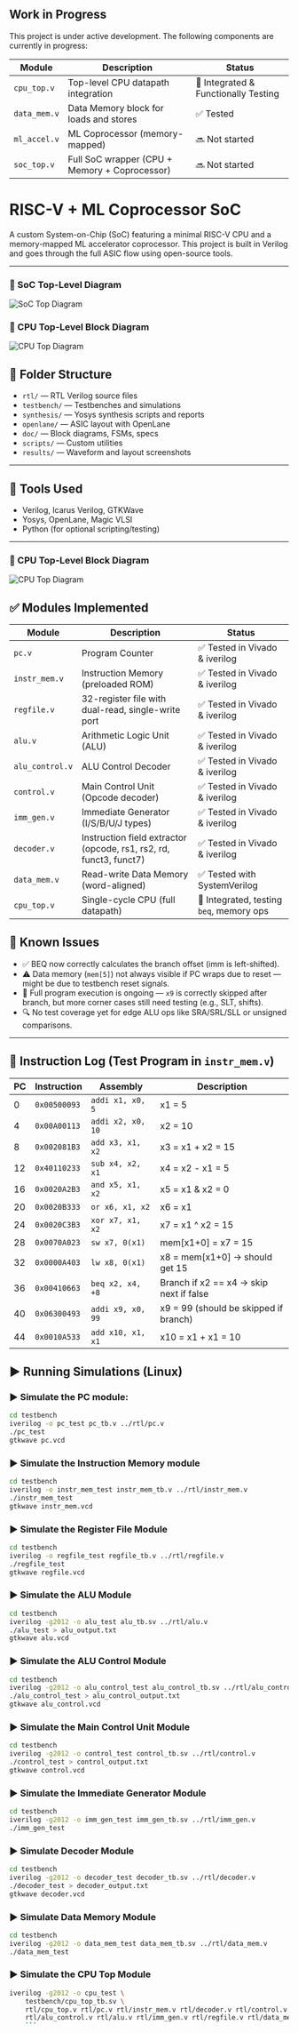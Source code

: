 ## Work in Progress
This project is under active development. The following components are currently in progress:

| Module       | Description                                   | Status         |
| ------------ | --------------------------------------------- | -------------- |
| `cpu_top.v`    | Top-level CPU datapath integration            | 🧪 Integrated & Functionally Testing     |
| `data_mem.v`  | Data Memory block for loads and stores        | ✅ Tested       |
| `ml_accel.v` | ML Coprocessor (memory-mapped)                | 🔜 Not started |
| `soc_top.v`  | Full SoC wrapper (CPU + Memory + Coprocessor) | 🔜 Not started |


# RISC-V + ML Coprocessor SoC

A custom System-on-Chip (SoC) featuring a minimal RISC-V CPU and a memory-mapped ML accelerator coprocessor. This project is built in Verilog and goes through the full ASIC flow using open-source tools.

---

### 🧩 SoC Top-Level Diagram

![SoC Top Diagram](doc/soc_top_block_diagram.png)

### 🧭 CPU Top-Level Block Diagram

![CPU Top Diagram](doc/cpu_top_block_diagram.png)

## 📁 Folder Structure

- `rtl/` — RTL Verilog source files  
- `testbench/` — Testbenches and simulations  
- `synthesis/` — Yosys synthesis scripts and reports  
- `openlane/` — ASIC layout with OpenLane  
- `doc/` — Block diagrams, FSMs, specs  
- `scripts/` — Custom utilities  
- `results/` — Waveform and layout screenshots  

---

## 🔧 Tools Used

- Verilog, Icarus Verilog, GTKWave  
- Yosys, OpenLane, Magic VLSI  
- Python (for optional scripting/testing)

---

### 🧭 CPU Top-Level Block Diagram

![CPU Top Diagram](doc/cpu_top_block_diagram.png)

## ✅ Modules Implemented

| Module        | Description                        | Status                           |
|---------------|------------------------------------|----------------------------------|
| `pc.v`        | Program Counter                    | ✅ Tested in Vivado & iverilog   |
| `instr_mem.v` | Instruction Memory (preloaded ROM) | ✅ Tested in Vivado & iverilog   |
| `regfile.v`   | 32-register file with dual-read, single-write port | ✅ Tested in Vivado & iverilog |
| `alu.v`    | Arithmetic Logic Unit (ALU)     | ✅ Tested in Vivado & iverilog |
| `alu_control.v` | ALU Control Decoder | ✅ Tested in Vivado & iverilog |
| `control.v` | Main Control Unit (Opcode decoder) | ✅ Tested in Vivado & iverilog |
| `imm_gen.v` | Immediate Generator (I/S/B/U/J types) | ✅ Tested in Vivado & iverilog |
| `decoder.v` | Instruction field extractor (opcode, rs1, rs2, rd, funct3, funct7) | ✅ Tested in Vivado & iverilog |
| `data_mem.v`  | Read-write Data Memory (word-aligned) | ✅ Tested with SystemVerilog    |
| `cpu_top.v`    | Single-cycle CPU (full datapath)    | 🧪 Integrated, testing `beq`, memory ops |

## 🐞 Known Issues

- ✅ BEQ now correctly calculates the branch offset (imm is left-shifted).
- ⚠️ Data memory (`mem[5]`) not always visible if PC wraps due to reset — might be due to testbench reset signals.
- 🚧 Full program execution is ongoing — `x9` is correctly skipped after branch, but more corner cases still need testing (e.g., SLT, shifts).
- 🔍 No test coverage yet for edge ALU ops like SRA/SRL/SLL or unsigned comparisons.

---

## 📜 Instruction Log (Test Program in `instr_mem.v`)

| PC  | Instruction        | Assembly         | Description                             |
|-----|--------------------|------------------|-----------------------------------------|
| 0   | `0x00500093`       | `addi x1, x0, 5` | x1 = 5                                  |
| 4   | `0x00A00113`       | `addi x2, x0, 10`| x2 = 10                                 |
| 8   | `0x002081B3`       | `add x3, x1, x2` | x3 = x1 + x2 = 15                        |
| 12  | `0x40110233`       | `sub x4, x2, x1` | x4 = x2 - x1 = 5                         |
| 16  | `0x0020A2B3`       | `and x5, x1, x2` | x5 = x1 & x2 = 0                         |
| 20  | `0x0020B333`       | `or x6, x1, x2`  | x6 = x1 | x2 = 15                        |
| 24  | `0x0020C3B3`       | `xor x7, x1, x2` | x7 = x1 ^ x2 = 15                        |
| 28  | `0x0070A023`       | `sw x7, 0(x1)`   | mem[x1+0] = x7 = 15                      |
| 32  | `0x0000A403`       | `lw x8, 0(x1)`   | x8 = mem[x1+0] → should get 15          |
| 36  | `0x00410663`       | `beq x2, x4, +8` | Branch if x2 == x4 → skip next if false |
| 40  | `0x06300493`       | `addi x9, x0, 99`| x9 = 99 (should be skipped if branch)   |
| 44  | `0x0010A533`       | `add x10, x1, x1`| x10 = x1 + x1 = 10                       |

## ▶️ Running Simulations (Linux)

### ▶️ Simulate the PC module:
```bash
cd testbench
iverilog -o pc_test pc_tb.v ../rtl/pc.v
./pc_test
gtkwave pc.vcd
```

### ▶️ Simulate the Instruction Memory module
```bash
cd testbench
iverilog -o instr_mem_test instr_mem_tb.v ../rtl/instr_mem.v
./instr_mem_test
gtkwave instr_mem.vcd
```

### ▶️ Simulate the Register File Module
```bash
cd testbench
iverilog -o regfile_test regfile_tb.v ../rtl/regfile.v
./regfile_test
gtkwave regfile.vcd
```
### ▶️ Simulate the ALU Module

```bash
cd testbench
iverilog -g2012 -o alu_test alu_tb.sv ../rtl/alu.v
./alu_test > alu_output.txt
gtkwave alu.vcd
```
### ▶️ Simulate the ALU Control Module
```bash
cd testbench
iverilog -g2012 -o alu_control_test alu_control_tb.sv ../rtl/alu_control.v
./alu_control_test > alu_control_output.txt
gtkwave alu_control.vcd
```
### ▶️ Simulate the Main Control Unit Module
```bash
cd testbench
iverilog -g2012 -o control_test control_tb.sv ../rtl/control.v
./control_test > control_output.txt
gtkwave control.vcd
```
### ▶️ Simulate the Immediate Generator Module
```bash
cd testbench
iverilog -g2012 -o imm_gen_test imm_gen_tb.sv ../rtl/imm_gen.v
./imm_gen_test
```
### ▶️ Simulate Decoder Module
```bash
cd testbench
iverilog -g2012 -o decoder_test decoder_tb.sv ../rtl/decoder.v
./decoder_test > decoder_output.txt
gtkwave decoder.vcd
```
### ▶️ Simulate Data Memory Module
```bash
cd testbench
iverilog -g2012 -o data_mem_test data_mem_tb.sv ../rtl/data_mem.v
./data_mem_test
```
### ▶️ Simulate the CPU Top Module
```bash
iverilog -g2012 -o cpu_test \
    testbench/cpu_top_tb.sv \
    rtl/cpu_top.v rtl/pc.v rtl/instr_mem.v rtl/decoder.v rtl/control.v \
    rtl/alu_control.v rtl/alu.v rtl/imm_gen.v rtl/regfile.v rtl/data_mem.v
    ```